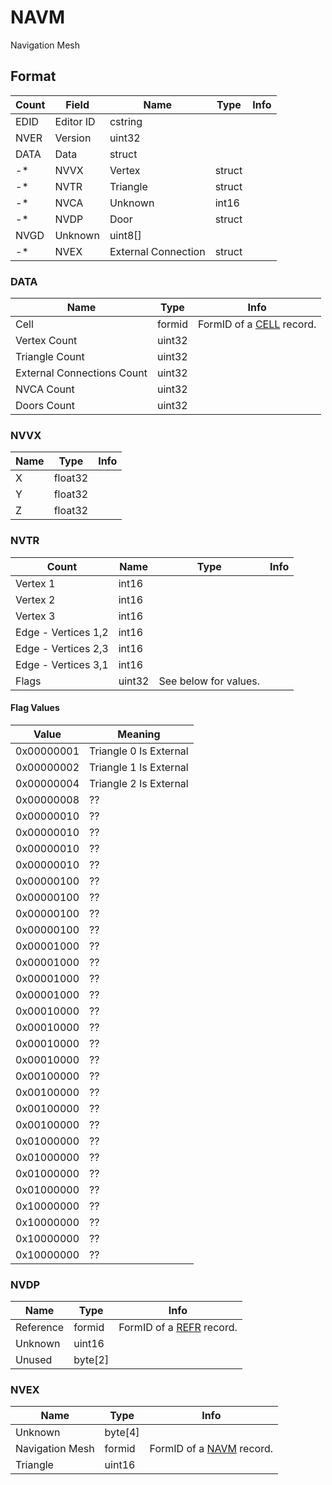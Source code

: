 NAVM
====

Navigation Mesh

## Format

Count | Field | Name | Type | Info
------|-------|------|------|-----
 | EDID | Editor ID | cstring |
 | NVER | Version | uint32 |
 | DATA | Data | struct |
-* | NVVX | Vertex | struct |
-* | NVTR | Triangle | struct |
-* | NVCA | Unknown | int16 |
-* | NVDP | Door | struct |
 | NVGD | Unknown | uint8[] |
-* | NVEX | External Connection | struct |

### DATA

Name | Type | Info
-----|------|-----
Cell | formid | FormID of a [CELL](CELL.md) record.
Vertex Count | uint32 |
Triangle Count | uint32 |
External Connections Count | uint32 |
NVCA Count | uint32 |
Doors Count | uint32 |

### NVVX

Name | Type | Info
-----|------|-----
X | float32 |
Y | float32 |
Z | float32 |

### NVTR

Count | Name | Type | Info
------|------|------|-----
 | Vertex 1 | int16 |
 | Vertex 2 | int16 |
 | Vertex 3 | int16 |
 | Edge - Vertices 1,2 | int16 |
 | Edge - Vertices 2,3 | int16 |
 | Edge - Vertices 3,1 | int16 |
 | Flags | uint32 | See below for values.

#### Flag Values

Value | Meaning
------|--------
0x00000001 | Triangle 0 Is External
0x00000002 | Triangle 1 Is External
0x00000004 | Triangle 2 Is External
0x00000008 | ??
0x00000010 | ??
0x00000010 | ??
0x00000010 | ??
0x00000010 | ??
0x00000100 | ??
0x00000100 | ??
0x00000100 | ??
0x00000100 | ??
0x00001000 | ??
0x00001000 | ??
0x00001000 | ??
0x00001000 | ??
0x00010000 | ??
0x00010000 | ??
0x00010000 | ??
0x00010000 | ??
0x00100000 | ??
0x00100000 | ??
0x00100000 | ??
0x00100000 | ??
0x01000000 | ??
0x01000000 | ??
0x01000000 | ??
0x01000000 | ??
0x10000000 | ??
0x10000000 | ??
0x10000000 | ??
0x10000000 | ??

### NVDP

Name | Type | Info
-----|------|-----
Reference | formid | FormID of a [REFR](REFR.md) record.
Unknown | uint16 |
Unused | byte[2] |

### NVEX

Name | Type | Info
-----|------|-----
Unknown | byte[4] |
Navigation Mesh | formid | FormID of a [NAVM](NAVM.md) record.
Triangle | uint16 |
